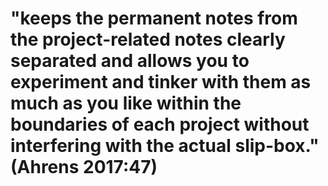 # "keeps the permanent notes from the project-related notes clearly separated and allows you to experiment and tinker with them as much as you like within the boundaries of each project without interfering with the actual slip-box." (Ahrens 2017:47)